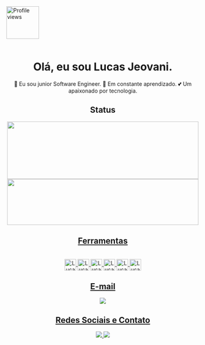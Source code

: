 <img src="https://komarev.com/ghpvc/?username=lucasjeovani&color=blue" width="85px" alt="Profile views" /> 
<div align="center"><br>
<h1>Olá, eu sou Lucas Jeovani.</h1>

 🔭 Eu sou junior Software Engineer.
 🌱 Em constante aprendizado.
 💕 Um apaixonado por tecnologia.

<h2 align="center">Status</h2>
<div align="center">
<a href="https://github.com/lucasjeovani">
<img height="150em" width="500rem" src="https://github-readme-stats.vercel.app/api?username=lucasjeovani&theme=midnight-purple&show_icons=true"/>
<img height="120em" width="500rem" src="https://github-readme-stats.vercel.app/api/top-langs/?username=lucasjeovani&layout=compact&langs_count=16&theme=midnight-purple"/>
</div>

<h2 align="center">Ferramentas</h2>
<div align="center"><br>
<img align="center" alt="Lucas-js" height="30" src="https://img.shields.io/badge/Visual_Studio-5C2D91?style=for-the-badge&logo=visual%20studio&logoColor=white"/>
<img align="center" alt="Lucas-js" height="30" src="https://img.shields.io/badge/JavaScript-323330?style=for-the-badge&logo=javascript&logoColor=F7DF1E"/>
<img align="center" alt="Lucas-js" height="30" src="https://img.shields.io/badge/HTML5-E34F26?style=for-the-badge&logo=html5&logoColor=white"/>
<img align="center" alt="Lucas-js" height="30" src="https://img.shields.io/badge/CSS3-1572B6?style=for-the-badge&logo=css3&logoColor=white"/>
<img align="center" alt="Lucas-js" height="30" src="https://img.shields.io/badge/Node.js-43853D?style=for-the-badge&logo=node.js&logoColor=white"/>
<img align="center" alt="Lucas-js" height="30" src="https://img.shields.io/badge/React-20232A?style=for-the-badge&logo=react&logoColor=61DAFB"/>
</div>

<div align="center">
<h2 align="center">E-mail</h2>
<a href="mailto:lucas.mello.jeovani@gmail.com"><img src="https://img.shields.io/badge/Gmail-D14836?style=for-the-badge&logo=gmail&logoColor=white"/>
</div>
  
<h2 align="center">Redes Sociais e Contato</h2>
<div align="center">
<a href="https://www.linkedin.com/in/lucas-jeovani-02573b21/" target="_blank"><img src="https://img.shields.io/badge/LinkedIn-0077B5?style=for-the-badge&logo=linkedin&logoColor=white"/>
<a href="https://wa.me/05522991056306" target="_blank"><img src="https://img.shields.io/badge/WhatsApp-25D366?style=for-the-badge&logo=whatsapp&logoColor=white"/>
</div>
  
